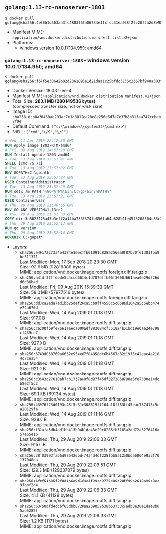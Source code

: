 ## `golang:1.13-rc-nanoserver-1803`

```console
$ docker pull golang@sha256:4e50b1d663aa3fc4883f57a06734e1fcfcc31ea368f2fc20f2a2d8e98f196fed
```

-	Manifest MIME: `application/vnd.docker.distribution.manifest.list.v2+json`
-	Platforms:
	-	windows version 10.0.17134.950; amd64

### `golang:1.13-rc-nanoserver-1803` - windows version 10.0.17134.950; amd64

```console
$ docker pull golang@sha256:f57f5e30642b02d2361096a1d21daa1c25bfdc3136c2367bf940a303f3cd3a49
```

-	Docker Version: 18.03.1-ee-4
-	Manifest MIME: `application/vnd.docker.distribution.manifest.v2+json`
-	Total Size: **280.1 MB (280149536 bytes)**  
	(compressed transfer size, not on-disk size)
-	Image ID: `sha256:dcb0a30438ae293ac7e1d3812ea28e8e256e6d7e7e37b8b31faa747ccbeb7f9e`
-	Default Command: `["c:\\windows\\system32\\cmd.exe"]`
-	`SHELL`: `["cmd","\/S","\/C"]`

```dockerfile
# Wed, 11 Apr 2018 22:12:30 GMT
RUN Apply image 1803-RTM-amd64
# Fri, 09 Aug 2019 14:57:28 GMT
RUN Install update 1803-amd64
# Tue, 13 Aug 2019 23:57:01 GMT
SHELL [cmd /S /C]
# Tue, 13 Aug 2019 23:57:02 GMT
ENV GOPATH=C:\gopath
# Tue, 13 Aug 2019 23:57:04 GMT
USER ContainerAdministrator
# Tue, 13 Aug 2019 23:57:20 GMT
RUN setx /m PATH "%GOPATH%\bin;C:\go\bin;%PATH%"
# Tue, 13 Aug 2019 23:57:21 GMT
USER ContainerUser
# Thu, 29 Aug 2019 21:46:55 GMT
ENV GOLANG_VERSION=1.13rc2
# Thu, 29 Aug 2019 21:51:53 GMT
COPY dir:3a8623148a45b3ef72a14ba7336374fb856fa64a828b11e45f3208504c35c3c8 in C:\go 
# Thu, 29 Aug 2019 21:52:13 GMT
RUN go version
# Thu, 29 Aug 2019 21:52:14 GMT
WORKDIR C:\gopath
```

-	Layers:
	-	`sha256:e46172273a4e4384e1eec7fb01091c828a256ea0f87b30f61381fba9bc511371`  
		Last Modified: Mon, 17 Sep 2018 20:23:30 GMT  
		Size: 92.8 MB (92818888 bytes)  
		MIME: application/vnd.docker.image.rootfs.foreign.diff.tar.gzip
	-	`sha256:a41df37ffdede5c4ccd6634c1d787effb06f3600d661aea6e29d326dd6d36bad`  
		Last Modified: Fri, 09 Aug 2019 15:39:33 GMT  
		Size: 58.0 MB (57977516 bytes)  
		MIME: application/vnd.docker.image.rootfs.foreign.diff.tar.gzip
	-	`sha256:dd3ca2ada7ad1bb25def26ca5cb9ff4556c5c668ad1642a5c5ebc474e74a670d`  
		Last Modified: Wed, 14 Aug 2019 01:11:18 GMT  
		Size: 917.0 B  
		MIME: application/vnd.docker.image.rootfs.diff.tar.gzip
	-	`sha256:c6200fb9fe7661aaeca009adf883084cf351824b61bd19e0aa24e798cf439cc7`  
		Last Modified: Wed, 14 Aug 2019 01:11:18 GMT  
		Size: 927.0 B  
		MIME: application/vnd.docker.image.rootfs.diff.tar.gzip
	-	`sha256:6783d058769a6632e954ed7f04858dc6b4567c32c19f5c42eac4a2104c7cea54`  
		Last Modified: Wed, 14 Aug 2019 01:11:18 GMT  
		Size: 921.0 B  
		MIME: application/vnd.docker.image.rootfs.diff.tar.gzip
	-	`sha256:c3543c27618ab7cb1737aa0f8d97f45df5272858798e5fe7300e14dcb8e2f5c2`  
		Last Modified: Wed, 14 Aug 2019 01:11:18 GMT  
		Size: 69.1 KB (69134 bytes)  
		MIME: application/vnd.docker.image.rootfs.diff.tar.gzip
	-	`sha256:43976f23d0193c48f5c31e308819ff164a18ff83ff45eac737413c9ca20129fa`  
		Last Modified: Wed, 14 Aug 2019 01:11:16 GMT  
		Size: 939.0 B  
		MIME: application/vnd.docker.image.rootfs.diff.tar.gzip
	-	`sha256:f32afa5db4ad1bb413b94b1dc43e29c8285fb3166a2dd72a3276416a57e65e16`  
		Last Modified: Thu, 29 Aug 2019 22:06:33 GMT  
		Size: 915.0 B  
		MIME: application/vnd.docker.image.rootfs.diff.tar.gzip
	-	`sha256:78f03993fab6d976426bd474a4d4df228fbb8a1260bda6064e9a3f70137048da`  
		Last Modified: Thu, 29 Aug 2019 22:09:51 GMT  
		Size: 129.2 MB (129237079 bytes)  
		MIME: application/vnd.docker.image.rootfs.diff.tar.gzip
	-	`sha256:6f0f51a35f2f0d1a6a0d1d4c3f99ce9775486d20ff99a2618a99c8cc9fbbf2c4`  
		Last Modified: Thu, 29 Aug 2019 22:06:33 GMT  
		Size: 41.1 KB (41129 bytes)  
		MIME: application/vnd.docker.image.rootfs.diff.tar.gzip
	-	`sha256:63c50dfd4ccbf05dbb8728aa239052b38b53733c7adb3e30a1dae8b65ae5282f`  
		Last Modified: Thu, 29 Aug 2019 22:06:33 GMT  
		Size: 1.2 KB (1171 bytes)  
		MIME: application/vnd.docker.image.rootfs.diff.tar.gzip
